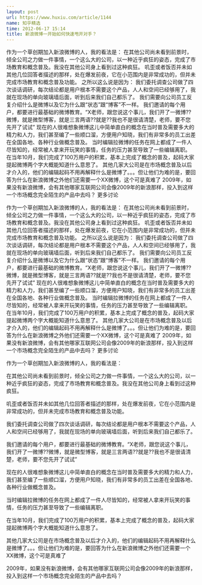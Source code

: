 ```yaml
---
layout: post
url: https://www.huxiu.com/article/1144
name: 知乎精选
time: 2012-06-17 15:14
title: 新浪微博一开始如何快速甩开对手？
---
```

作为一个草创期加入新浪微博的人，我的看法是： 在其他公司尚未看到前景时，倾全公司之力做一件事情，一个这么大的公司，以一种近乎疯狂的姿态，完成了市场教育和概念普及。我没在其他公司身上看到过这种疯狂。 叽歪或者饭否并未如其他几位回答者描述的那样，处在爆发前夜，它在小范围内是非常成功的，但并未完成市场教育和概念普及功能。 之所以这么说是因为： 我们委托调查公司做了四次谈话调研，每次结论都是用户根本不需要这个产品，人人和空间已经够用了，我就在现场的单向玻璃墙后面，听到后来我们自己都乐了。 我们需要向公司员工反复介绍什么是微博以及它为什么跟“状态”跟“博客”不一样。 我们邀请的每个用户，都要进行最基础的微博教育。“X老师，跟您说这个事儿，我们开了一微博??微博，就是微型博客，就是三言两语??就是??我也不是很请清楚，老师，要不您先开了试试” 现在的人很难想象微博这儿中简单直白的概念在当时普及需要多大的精力和人力，我们甚至编了一些顺口溜，方便用户知晓，我们有非常多的员工出差在全国各地、各种行业做概念普及。 当时编辑拉微博的任务在网上都成了一件人尽皆知的，经常被人拿来开玩笑的事情，任务的压力甚至导致了一些编辑离职。 在当年10月，我们完成了100万用户的积累，基本上完成了概念的普及，起码大家提起微博两个字大概能知道什么意思了。 其他几家大公司是在市场概念普及以后才介入的，他们的编辑起码不用再解释什么是微博了。。。但让他们为难的是，要回答为什么在新浪微博之外他们还需要一个XX微博，这个可是真难了 2009年，如果没有新浪微博，会有其他哪家互联网公司会像2009年的新浪那样，投入到这样一个市场概念完全陌生的产品中去吗？ 更多讨论

作为一个草创期加入新浪微博的人，我的看法是： 在其他公司尚未看到前景时，倾全公司之力做一件事情，一个这么大的公司，以一种近乎疯狂的姿态，完成了市场教育和概念普及。我没在其他公司身上看到过这种疯狂。 叽歪或者饭否并未如其他几位回答者描述的那样，处在爆发前夜，它在小范围内是非常成功的，但并未完成市场教育和概念普及功能。 之所以这么说是因为： 我们委托调查公司做了四次谈话调研，每次结论都是用户根本不需要这个产品，人人和空间已经够用了，我就在现场的单向玻璃墙后面，听到后来我们自己都乐了。 我们需要向公司员工反复介绍什么是微博以及它为什么跟“状态”跟“博客”不一样。 我们邀请的每个用户，都要进行最基础的微博教育。“X老师，跟您说这个事儿，我们开了一微博??微博，就是微型博客，就是三言两语??就是??我也不是很请清楚，老师，要不您先开了试试” 现在的人很难想象微博这儿中简单直白的概念在当时普及需要多大的精力和人力，我们甚至编了一些顺口溜，方便用户知晓，我们有非常多的员工出差在全国各地、各种行业做概念普及。 当时编辑拉微博的任务在网上都成了一件人尽皆知的，经常被人拿来开玩笑的事情，任务的压力甚至导致了一些编辑离职。 在当年10月，我们完成了100万用户的积累，基本上完成了概念的普及，起码大家提起微博两个字大概能知道什么意思了。 其他几家大公司是在市场概念普及以后才介入的，他们的编辑起码不用再解释什么是微博了。。。但让他们为难的是，要回答为什么在新浪微博之外他们还需要一个XX微博，这个可是真难了 2009年，如果没有新浪微博，会有其他哪家互联网公司会像2009年的新浪那样，投入到这样一个市场概念完全陌生的产品中去吗？ 更多讨论

作为一个草创期加入新浪微博的人，我的看法是：

在其他公司尚未看到前景时，倾全公司之力做一件事情，一个这么大的公司，以一种近乎疯狂的姿态，完成了市场教育和概念普及。我没在其他公司身上看到过这种疯狂。

叽歪或者饭否并未如其他几位回答者描述的那样，处在爆发前夜，它在小范围内是非常成功的，但并未完成市场教育和概念普及功能。

我们委托调查公司做了四次谈话调研，每次结论都是用户根本不需要这个产品，人人和空间已经够用了，我就在现场的单向玻璃墙后面，听到后来我们自己都乐了。

我们邀请的每个用户，都要进行最基础的微博教育。“X老师，跟您说这个事儿，我们开了一微博??微博，就是微型博客，就是三言两语??就是??我也不是很请清楚，老师，要不您先开了试试”

现在的人很难想象微博这儿中简单直白的概念在当时普及需要多大的精力和人力，我们甚至编了一些顺口溜，方便用户知晓，我们有非常多的员工出差在全国各地、各种行业做概念普及。

当时编辑拉微博的任务在网上都成了一件人尽皆知的，经常被人拿来开玩笑的事情，任务的压力甚至导致了一些编辑离职。

在当年10月，我们完成了100万用户的积累，基本上完成了概念的普及，起码大家提起微博两个字大概能知道什么意思了。

其他几家大公司是在市场概念普及以后才介入的，他们的编辑起码不用再解释什么是微博了。。。但让他们为难的是，要回答为什么在新浪微博之外他们还需要一个XX微博，这个可是真难了

2009年，如果没有新浪微博，会有其他哪家互联网公司会像2009年的新浪那样，投入到这样一个市场概念完全陌生的产品中去吗？

